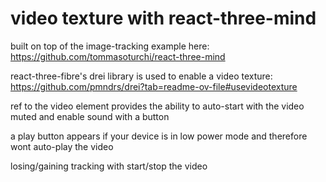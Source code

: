 # video texture with react-three-mind
built on top of the image-tracking example here: https://github.com/tommasoturchi/react-three-mind

react-three-fibre's drei library is used to enable a video texture:
https://github.com/pmndrs/drei?tab=readme-ov-file#usevideotexture

ref to the video element provides the ability to auto-start with the video muted and enable sound with a button

a play button appears if your device is in low power mode and therefore wont auto-play the video

losing/gaining tracking with start/stop the video
